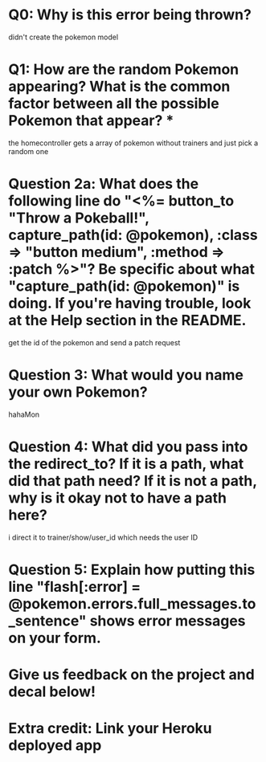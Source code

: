 # Q0: Why is this error being thrown?
didn't create the pokemon model
# Q1: How are the random Pokemon appearing? What is the common factor between all the possible Pokemon that appear? *

the homecontroller gets a array of pokemon without trainers and just pick a random one 

# Question 2a: What does the following line do "<%= button_to "Throw a Pokeball!", capture_path(id: @pokemon), :class => "button medium", :method => :patch %>"? Be specific about what "capture_path(id: @pokemon)" is doing. If you're having trouble, look at the Help section in the README.
get the id of the pokemon and send a patch request

# Question 3: What would you name your own Pokemon?
hahaMon
# Question 4: What did you pass into the redirect_to? If it is a path, what did that path need? If it is not a path, why is it okay not to have a path here?


 i direct it to trainer/show/user_id which needs the user ID 

# Question 5: Explain how putting this line "flash[:error] = @pokemon.errors.full_messages.to_sentence" shows error messages on your form.

# Give us feedback on the project and decal below!

# Extra credit: Link your Heroku deployed app
